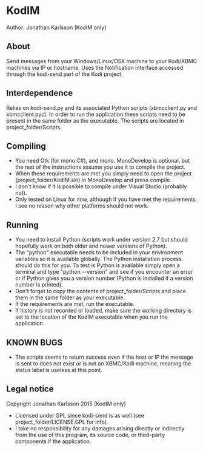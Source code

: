 KodIM
=======

Author: Jonathan Karlsson (KodIM only)

About
-----
Send messages from your Windows/Linux/OSX machine to your Kodi/XBMC machines via IP or hostname. Uses the Notification interface accessed through the kodi-send part of the Kodi project.

Interdependence
---------------
Relies on kodi-send.py and its associated Python scripts (xbmcclient.py and xbmcclient.pyc). In order to run the application these scripts need to be present in the same folder as the executable. The scripts are located in project_folder/Scripts.

Compiling
---------
* You need Gtk (for mono C#), and mono. MonoDevelop is optional, but the rest of the instructions assume you use it to compile the project.
* When these requirements are met you simply need to open the project (project_folder/KodIM.sln) in MonoDevelop and press compile.
* I don't know if it is possible to compile under Visual Studio (probably not).
* Only tested on Linux for now, although if you have met the requirements I see no reason why other platforms should not work.

Running
-------
* You need to install Python (scripts work under version 2.7 but should hopefully work on both older and newer versions of Python).
* The "python" executable needs to be included in your environment variables so it is available globally. The Python installation process should do this for you. To test is Python is available simply open a terminal and type "python --version" and see if you encounter an error or if Python gives you a version number (Python is installed if a version number is printed).
* Don't forget to copy the contents of project_folder/Scripts and place them in the same folder as your executable.
* If the requirements are met, run the executable.
* If history is not recorded or loaded, make sure the working directory is set to the location of the KodIM executable when you run the application.

KNOWN BUGS
----------
* The scripts seems to return success even if the host or IP the message is sent to does not exist or is not an XBMC/Kodi machine, meaning the status label is useless at this point.

Legal notice
------------
Copyright Jonathan Karlsson 2015 (KodIM only)

* Licensed under GPL since kodi-send is as well (see project_folder/LICENSE.GPL for info).
* I take no responsibility for any damages arising directly or indirectly from the use of this program, its source code, or third-party components if the application.
